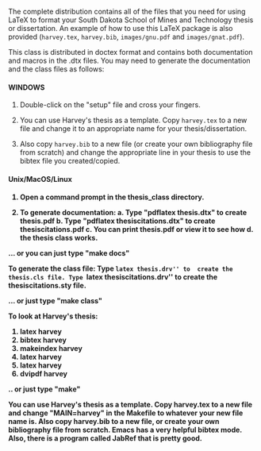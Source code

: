 

The complete distribution contains all of the files that you need for using LaTeX to format your South Dakota School of Mines and Technology thesis or dissertation.
An example of how to use this LaTeX package is also provided (<code>harvey.tex</code>, <code>harvey.bib</code>, <code>images/gnu.pdf</code> and <code>images/gnat.pdf</code>).

 This class is distributed in doctex format and contains both
 documentation and macros in the .dtx files.  You may need to generate
 the documentation and the class files as follows:

<H4>WINDOWS</H4>

1. Double-click on the "setup" file and cross your fingers.

2. You can use Harvey's thesis as a template.  Copy <code>harvey.tex</code>
    to a new file and change it to an appropriate name for your thesis/dissertation.
    
3. Also copy <code>harvey.bib</code> to a new file (or create your own
    bibliography file from scratch) and change the appropriate
    line in your thesis to use the bibtex file you created/copied.
  

<H4>Unix/MacOS/Linux<H4>

1. Open a command prompt in the thesis_class directory.

2. To generate documentation:
  a. Type "pdflatex thesis.dtx" to create thesis.pdf
  b. Type "pdflatex thesiscitations.dtx" to create thesiscitations.pdf
  c. You can print thesis.pdf or view it to see how
  d. the thesis class works.

... or you can just type "make docs"

 To generate the class file:
   Type ``latex thesis.drv'' to  create the thesis.cls file.
   Type ``latex thesiscitations.drv'' to  create the thesiscitations.sty file.

   ... or just type "make class"

 To look at Harvey's thesis:
   1. latex harvey
   2. bibtex harvey
   3. makeindex harvey
   4. latex harvey
   5. latex harvey
   6. dvipdf harvey

   .. or just type "make"

   You can use Harvey's thesis as a template.  Copy harvey.tex
   to a new file and change "MAIN=harvey" in the Makefile to
   whatever your new file name is.  Also copy harvey.bib to a
   new file, or create your own bibliography file from scratch.
   Emacs has a very helpful bibtex mode.  Also, there is a
   program called JabRef that is pretty good.


   
